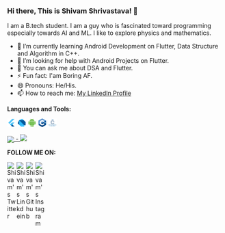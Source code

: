 ### Hi there, This is Shivam Shrivastava! 👋

<!--
**starboy2102/starboy2102** is a ✨ _special_ ✨ repository because its `README.md` (this file) appears on your GitHub profile.-->

I am a B.tech student. I am a guy who is fascinated toward programming especially towards AI and ML. I like to explore physics and mathematics.


- 🌱 I’m currently learning Android Development on Flutter, Data Structure and Algorithm in C++.
- 🤔 I’m looking for help with Android Projects on Flutter.
- 💬 You can ask me about DSA and Flutter.
- ⚡ Fun fact: I'am Boring AF.
- 😄 Pronouns: He/His.
- 📫 How to reach me:  [My LinkedIn Profile](https://www.linkedin.com/in/shivam-shrivastava-1ab2841a3/)



**Languages and Tools:**  

<code><img height="20" src="https://raw.githubusercontent.com/github/explore/80688e429a7d4ef2fca1e82350fe8e3517d3494d/topics/flutter/flutter.png"></code>
<code><img height="20" src="https://raw.githubusercontent.com/github/explore/80688e429a7d4ef2fca1e82350fe8e3517d3494d/topics/dart/dart.png"></code>
<code><img height="20" src="https://raw.githubusercontent.com/github/explore/80688e429a7d4ef2fca1e82350fe8e3517d3494d/topics/android/android.png"></code>
<code><img height="20" src="https://raw.githubusercontent.com/github/explore/80688e429a7d4ef2fca1e82350fe8e3517d3494d/topics/cpp/cpp.png"></code>
<code><img height="20" src="https://raw.githubusercontent.com/github/explore/80688e429a7d4ef2fca1e82350fe8e3517d3494d/topics/c/c.png"></code>

<a href="https://github.com/starboy2102">
  <img align="center" src="https://github-readme-stats.vercel.app/api/top-langs/?username=starboy2102&&show_icons=true&title_color=ffffff&icon_color=bb2acf&text_color=daf7dc&bg_color=123456" />
  -
</a> <img src="https://github-readme-stats.vercel.app/api?username=starboy2102&&show_icons=true&title_color=ffffff&icon_color=bb2acf&text_color=daf7dc&bg_color=123456">

**FOLLOW ME ON:**

  <img align="left" alt="Shivam's Twitter" width="22px" src="https://cdn.jsdelivr.net/npm/simple-icons@v3/icons/twitter.svg" />
</a>
<a href="https://www.linkedin.com/in/shivam-shrivastava-1ab2841a3/">
  <img align="left" alt="Shivam's Linkdein" width="22px" src="https://cdn.jsdelivr.net/npm/simple-icons@v3/icons/linkedin.svg" />
</a>
<a href="https://github.com/starboy2102">
  <img align="left" alt="Shivam's Github" width="22px" src="https://cdn.jsdelivr.net/npm/simple-icons@v3/icons/github.svg" />
</a>
<a href="https://www.instagram.com/_starboy2102/">
  <img align="left" alt="Shivam's Instagram" width="22px" src="https://cdn.jsdelivr.net/npm/simple-icons@v3/icons/instagram.svg" />
</a>

